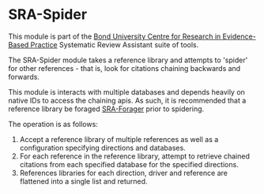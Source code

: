 SRA-Spider
==========
This module is part of the [Bond University Centre for Research in Evidence-Based Practice](https://github.com/CREBP) Systematic Review Assistant suite of tools.

The SRA-Spider module takes a reference library and attempts to 'spider' for other references - that is, look for citations chaining backwards and forwards.

This module is interacts with multiple databases and depends heavily on native IDs to access the chaining apis. As such, it is recommended that a reference library be foraged [SRA-Forager](https://github.com/CREBP/sra-forager) prior to spidering.


The operation is as follows:

1. Accept a reference library of multiple references as well as a configuration specifying directions and databases.
2. For each reference in the reference library, attempt to retrieve chained citations from each specified database for the specified directions.
3. References libraries for each direction, driver and reference are flattened into a single list and returned.